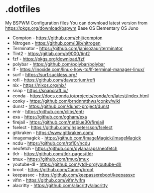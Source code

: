 # .dotfiles

My BSPWM Configuration files
You can download latest version from https://pkgs.org/download/bspwm
Base OS Elementary OS Juno

- Compton       - https://github.com/chjj/compton
- Nitrogen      - https://github.com/l3ib/nitrogen
- Terminator    - https://github.com/janisozaur/terminator
- Tint2         - https://gitlab.com/o9000/tint2
- fzf           - https://pkgs.org/download/fzf
- polybar       - https://github.com/polybar/polybar
- lf            - https://linoxide.com/linux-how-to/lf-terminal-manager-linux/
- surf          - https://surf.suckless.org/
- rofi          - https://github.com/davatorium/rofi
- nix		    - https://nixos.org/nix/
- snap		    - https://snapcraft.io/
- conda         - https://docs.conda.io/projects/conda/en/latest/index.html
- conky         - https://github.com/brndnmtthws/conky/wiki
- dunst         - https://github.com/dunst-project/dunst
- entr          - https://github.com/clibs/entr
- exa           - https://github.com/ogham/exa
- firejail      - https://github.com/netblue30/firejail
- fselect       - https://github.com/jhspetersson/fselect
- gitkraken     - https://www.gitkraken.com/
- imagemagick   - https://github.com/ImageMagick/ImageMagick
- ncdu          - https://github.com/rofl0r/ncdu
- neofetch      - https://github.com/dylanaraps/neofetch
- tldr          - https://github.com/tldr-pages/tldr
- tmux          - https://github.com/tmux/tmux
- youtube-dl    - https://github.com/ytdl-org/youtube-dl/
- broot         - https://github.com/Canop/broot
- keepassxc     - https://github.com/keepassxreboot/keepassxc
- vifm          - https://github.com/vifm/vifm
- alacritty     - https://github.com/alacritty/alacritty
